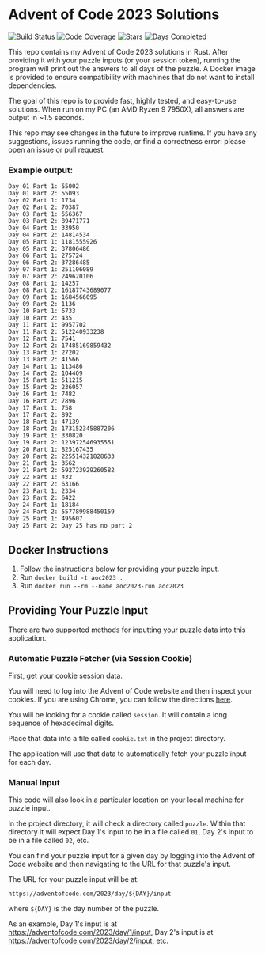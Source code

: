 # Advent of Code 2023 Solutions

[![Build Status](https://github.com/akaritakai/AdventOfCode2023/actions/workflows/main.yml/badge.svg)](https://github.com/akaritakai/AdventOfCode2023/actions)
[![Code Coverage](https://img.shields.io/codecov/c/github/akaritakai/AdventOfCode2023.svg)](https://codecov.io/gh/akaritakai/AdventOfCode2023)
![Stars](https://img.shields.io/badge/gold%20stars%20⭐-50-yellow)
![Days Completed](https://img.shields.io/badge/days%20completed-25-green)

This repo contains my Advent of Code 2023 solutions in Rust. After providing it with your puzzle inputs (or your
session token), running the program will print out the answers to all days of the puzzle. A Docker image is provided to
ensure compatibility with machines that do not want to install dependencies.

The goal of this repo is to provide fast, highly tested, and easy-to-use solutions. When run on my PC (an AMD Ryzen 9
7950X), all answers are output in ~1.5 seconds.

This repo may see changes in the future to improve runtime. If you have any suggestions, issues running the code, or
find a correctness error: please open an issue or pull request.

### Example output:
```
Day 01 Part 1: 55002
Day 01 Part 2: 55093
Day 02 Part 1: 1734
Day 02 Part 2: 70387
Day 03 Part 1: 556367
Day 03 Part 2: 89471771
Day 04 Part 1: 33950
Day 04 Part 2: 14814534
Day 05 Part 1: 1181555926
Day 05 Part 2: 37806486
Day 06 Part 1: 275724
Day 06 Part 2: 37286485
Day 07 Part 1: 251106089
Day 07 Part 2: 249620106
Day 08 Part 1: 14257
Day 08 Part 2: 16187743689077
Day 09 Part 1: 1684566095
Day 09 Part 2: 1136
Day 10 Part 1: 6733
Day 10 Part 2: 435
Day 11 Part 1: 9957702
Day 11 Part 2: 512240933238
Day 12 Part 1: 7541
Day 12 Part 2: 17485169859432
Day 13 Part 1: 27202
Day 13 Part 2: 41566
Day 14 Part 1: 113486
Day 14 Part 2: 104409
Day 15 Part 1: 511215
Day 15 Part 2: 236057
Day 16 Part 1: 7482
Day 16 Part 2: 7896
Day 17 Part 1: 758
Day 17 Part 2: 892
Day 18 Part 1: 47139
Day 18 Part 2: 173152345887206
Day 19 Part 1: 330820
Day 19 Part 2: 123972546935551
Day 20 Part 1: 825167435
Day 20 Part 2: 225514321828633
Day 21 Part 1: 3562
Day 21 Part 2: 592723929260582
Day 22 Part 1: 432
Day 22 Part 2: 63166
Day 23 Part 1: 2334
Day 23 Part 2: 6422
Day 24 Part 1: 18184
Day 24 Part 2: 557789988450159
Day 25 Part 1: 495607
Day 25 Part 2: Day 25 has no part 2
```

## Docker Instructions

1. Follow the instructions below for providing your puzzle input.
2. Run `docker build -t aoc2023 .`
3. Run `docker run --rm --name aoc2023-run aoc2023`

## Providing Your Puzzle Input

There are two supported methods for inputting your puzzle data into this application.

### Automatic Puzzle Fetcher (via Session Cookie)

First, get your cookie session data.

You will need to log into the Advent of Code website and then inspect your cookies.
If you are using Chrome, you can follow the directions [here](https://developers.google.com/web/tools/chrome-devtools/storage/cookies).

You will be looking for a cookie called `session`. It will contain a long sequence of hexadecimal digits.

Place that data into a file called `cookie.txt` in the project directory.

The application will use that data to automatically fetch your puzzle input for each day.

### Manual Input

This code will also look in a particular location on your local machine for puzzle input.

In the project directory, it will check a directory called `puzzle`.
Within that directory it will expect Day 1's input to be in a file called `01`, Day 2's input to be in a file called `02`, etc.

You can find your puzzle input for a given day by logging into the Advent of Code website and then navigating to the URL
for that puzzle's input.

The URL for your puzzle input will be at:
```
https://adventofcode.com/2023/day/${DAY}/input
```
where `${DAY}` is the day number of the puzzle.

As an example, Day 1's input is at https://adventofcode.com/2023/day/1/input,
Day 2's input is at https://adventofcode.com/2023/day/2/input, etc.
